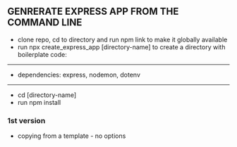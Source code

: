 ## GENRERATE EXPRESS APP FROM THE COMMAND LINE

- clone repo, cd to directory and run npm link to make it globally available
- run npx create_express_app [directory-name] to create a directory with boilerplate code:

---

- dependencies: express, nodemon, dotenv

---

- cd [directory-name]
- run npm install

### 1st version

- copying from a template - no options
